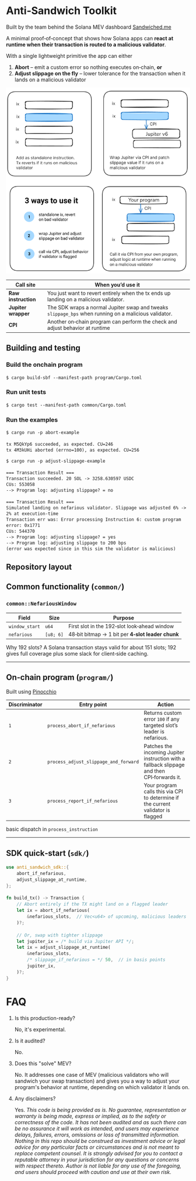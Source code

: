 # Anti‑Sandwich Toolkit

Built by the team behind the Solana MEV dashboard [Sandwiched.me](https://sandwiched.me)

A minimal proof‑of‑concept that shows how Solana apps can **react at runtime when their transaction is routed to a
malicious validator**.

With a single lightweight primitive the app can either

1. **Abort** – emit a custom error so nothing executes on‑chain, **or**
2. **Adjust slippage on the fly** – lower tolerance for the transaction when it lands on a malicious validator

![diagram](./static/anti-sandwich-diagram.png)

| Call site           | When you’d use it                                                                                    |
|---------------------|------------------------------------------------------------------------------------------------------|
| **Raw instruction** | You just want to revert entirely when the tx ends up landing on a malicious validator.               |
| **Jupiter wrapper** | The SDK wraps a normal Jupiter swap and tweaks `slippage_bps` when running on a malicious validator. |
| **CPI**             | Another on‑chain program can perform the check and adjust behavior at runtime                        |

## Building and testing

### Build the onchain program

```shell
$ cargo build-sbf --manifest-path program/Cargo.toml
```

### Run unit tests

```shell
$ cargo test --manifest-path common/Cargo.toml
```

### Run the examples

```shell
$ cargo run -p abort-example           

tx M5QkYp6 succeeded, as expected. CU=246
tx 4M3kUHi aborted (errno=100), as expected. CU=256
```

```shell
$ cargo run -p adjust-slippage-example 

=== Transaction Result ===
Transaction succeeded. 20 SOL -> 3258.630597 USDC
CUs: 553058
--> Program log: adjusting slippage? = no

=== Transaction Result ===
Simulated landing on nefarious validator. Slippage was adjusted 6% -> 2% at execution-time
Transaction err was: Error processing Instruction 6: custom program error: 0x1771
CUs: 544370
--> Program log: adjusting slippage? = yes
--> Program log: adjusting slippage to 200 bps
(error was expected since in this sim the validator is malicious)
```

## Repository layout

## Common functionality (`common/`)

### `common::NefariousWindow`

| Field          | Size      | Purpose                                           |
|----------------|-----------|---------------------------------------------------|
| `window_start` | `u64`     | First slot in the 192‑slot look‑ahead window      |
| `nefarious`    | `[u8; 6]` | 48‑bit bitmap → 1 bit per **4‑slot leader chunk** |

Why 192 slots? A Solana transaction stays valid for about 151 slots; 192 gives full coverage plus some slack for
client‑side caching.

---

## On‑chain program (`program/`)

Built using [Pinocchio](https://github.com/anza-xyz/pinocchio)

| Discriminator | Entry point                           | Action                                                                                      |
|---------------|---------------------------------------|---------------------------------------------------------------------------------------------|
| `1`           | `process_abort_if_nefarious`          | Returns custom error `100` if any targeted slot’s leader is nefarious.                      |
| `2`           | `process_adjust_slippage_and_forward` | Patches the incoming Jupiter instruction with a fallback slippage and then CPI‑forwards it. |
| `3`           | `process_report_if_nefarious`         | Your program calls this via CPI to determine if the current validator is flagged            |

basic dispatch in `process_instruction`

---

## SDK quick‑start (`sdk/`)

```rust
use anti_sandwich_sdk::{
    abort_if_nefarious,
    adjust_slippage_at_runtime,
};

fn build_tx() -> Transaction {
    // Abort entirely if the TX might land on a flagged leader
    let ix = abort_if_nefarious(
        &nefarious_slots,  // Vec<u64> of upcoming, malicious leaders
    )?;

    // Or, swap with tighter slippage
    let jupiter_ix = /* build via Jupiter API */;
    let ix = adjust_slippage_at_runtime(
        &nefarious_slots,
        /* slippage_if_nefarious = */ 50,  // in basis points
        jupiter_ix,
    )?;
}
```

# FAQ

1. Is this production-ready?

   No, it's experimental.

2. Is it audited?

   No.

3. Does this "solve" MEV?

   No. It addresses one case of MEV (malicious validators who will sandwich your swap transaction) and gives you a way
   to adjust your program's behavior at runtime, depending on which validator it lands on.

4. Any disclaimers?

   Yes. *This code is being provided as is. No guarantee, representation or warranty is being made, express or implied,
   as to the safety or correctness of the code. It has not been audited and as such there can be no assurance it will
   work as intended, and users may experience delays, failures, errors, omissions or loss of transmitted information.
   Nothing in this repo should be construed as investment advice or legal advice for any particular facts or
   circumstances and is not meant to replace competent counsel. It is strongly advised for you to contact a reputable
   attorney in your jurisdiction for any questions or concerns with respect thereto. Author is not liable for any use of
   the foregoing, and users should proceed with caution and use at their own risk.*
